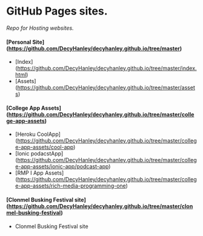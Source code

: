 # GitHub Pages sites.

*Repo for Hosting websites.*

#### [Personal Site] (https://github.com/DecyHanley/decyhanley.github.io/tree/master)

* [Index] (https://github.com/DecyHanley/decyhanley.github.io/tree/master/index.html)
* [Assets] (https://github.com/DecyHanley/decyhanley.github.io/tree/master/assets)

#### [College App Assets] (https://github.com/DecyHanley/decyhanley.github.io/tree/master/college-app-assets)

* [Heroku CoolApp] (https://github.com/DecyHanley/decyhanley.github.io/tree/master/college-app-assets/cool-app)
* [Ionic podacstApp] (https://github.com/DecyHanley/decyhanley.github.io/tree/master/college-app-assets/ionic-app/podcast-app)
* [RMP I App Assets] (https://github.com/DecyHanley/decyhanley.github.io/tree/master/college-app-assets/rich-media-programming-one)

#### [Clonmel Busking Festival site] (https://github.com/DecyHanley/decyhanley.github.io/tree/master/clonmel-busking-festival)

* Clonmel Busking Festival site
